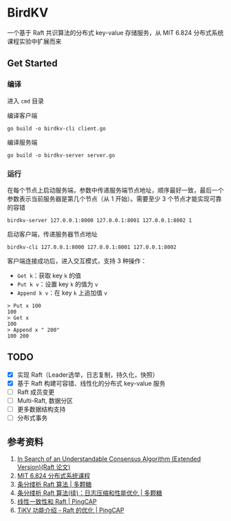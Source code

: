 # BirdKV

一个基于 Raft 共识算法的分布式 key-value 存储服务，从 MIT 6.824 分布式系统课程实验中扩展而来


## Get Started
### 编译
进入 `cmd` 目录

编译客户端
```shell
go build -o birdkv-cli client.go 
```
编译服务端
```shell
go build -o birdkv-server server.go
```

### 运行
在每个节点上启动服务端，参数中传递服务端节点地址，顺序最好一致，最后一个参数表示当前服务器是第几个节点（从 1 开始）。需要至少 3 个节点才能实现可靠的容错
```shell
birdkv-server 127.0.0.1:8000 127.0.0.1:8001 127.0.0.1:8002 1
```
启动客户端，传递服务器节点地址
```shell
birdkv-cli 127.0.0.1:8000 127.0.0.1:8001 127.0.0.1:8002
```
客户端连接成功后，进入交互模式，支持 3 种操作：
- `Get k`：获取 key `k` 的值
- `Put k v`：设置 key `k` 的值为 `v`
- `Append k v`：在 key `k` 上追加值 `v`

```shell
> Put x 100
100
> Get x
100
> Append x " 200"
100 200
```

## TODO
- [x] 实现 Raft（Leader选举，日志复制，持久化，快照）
- [x] 基于 Raft 构建可容错、线性化的分布式 key-value 服务
- [ ] Raft 成员变更
- [ ] Multi-Raft, 数据分区
- [ ] 更多数据结构支持
- [ ] 分布式事务

## 参考资料
1. [In Search of an Understandable Consensus Algorithm
   (Extended Version)(Raft 论文)](http://nil.csail.mit.edu/6.824/2021/papers/raft-extended.pdf)
2. [MIT 6.824 分布式系统课程](http://nil.csail.mit.edu/6.824/2021/index.html)
3. [条分缕析 Raft 算法 | 多颗糖](https://mp.weixin.qq.com/s/lUbVBVzvNVxhgbcHQBbkkQ)
4. [条分缕析 Raft 算法(续)：日志压缩和性能优化 | 多颗糖](https://mp.weixin.qq.com/s?__biz=MzIwODA2NjIxOA==&mid=2247484172&idx=1&sn=f4500241002878eb23fdcadbcd8083af&chksm=970980c9a07e09dfd7d6ba064f4ef63bbae438d3e571475ee48073ecb1eb4316b30062a9b758&cur_album_id=1538679041988345857)
5. [线性一致性和 Raft | PingCAP](https://pingcap.com/zh/blog/linearizability-and-raft)
6. [TiKV 功能介绍 - Raft 的优化 | PingCAP](https://pingcap.com/zh/blog/optimizing-raft-in-tikv/)